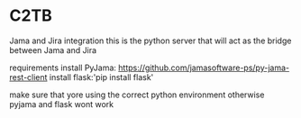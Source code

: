 # C2TB
Jama and Jira integration
this is the python server that will act as the bridge between Jama and Jira

requirements
install PyJama: https://github.com/jamasoftware-ps/py-jama-rest-client
install flask:'pip install flask'

make sure that yore using the correct python environment otherwise pyjama and flask wont work

